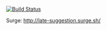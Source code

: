 [![Build Status](https://travis-ci.org/ITP-Webdev/final-project-kylejmichel.svg?branch=master)](https://travis-ci.org/ITP-Webdev/final-project-kylejmichel)


Surge: http://late-suggestion.surge.sh/

